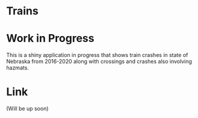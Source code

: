 # Trains

# Work in Progress
This is a shiny application in progress that shows train crashes in state of Nebraska from 2016-2020 along with crossings and crashes also involving hazmats.


# Link

(Will be up soon)
